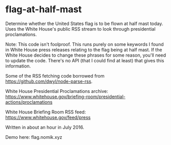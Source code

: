 flag-at-half-mast
=================

Determine whether the United States flag is to be flown at half mast today. Uses the White House's public RSS stream to look through presidential proclamations. 

Note: This code isn't foolproof. This runs purely on some keywords I found in White House press releases relating to the flag being at half mast. If the White House decides to change these phrases for some reason, you'll need to update the code. There's no API (that I could find at least) that gives this information.

Some of the RSS fetching code borrowed from https://github.com/dwyl/node-parse-rss.

White House Presidential Proclamations archive: https://www.whitehouse.gov/briefing-room/presidential-actions/proclamations

White House Briefing Room RSS feed: https://www.whitehouse.gov/feed/press

Written in about an hour in July 2016. 

Demo here: flag.nomik.xyz
